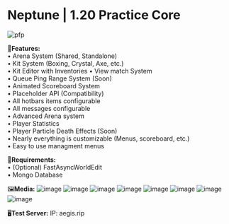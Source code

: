 # Neptune | 1.20 Practice Core
![pfp](https://github.com/Devlrxxh/Neptune/assets/125221056/c9ec6441-34c8-472e-9fe3-1bd20a3b31db)

📖**Features:**  
• Arena System (Shared, Standalone)  
• Kit System (Boxing, Crystal, Axe, etc.)  
• Kit Editor with Inventories • View match System  
• Queue Ping Range System (Soon)  
• Animated Scoreboard System  
• Placeholder API (Compatibility)  
• All hotbars items configurable  
• All messages configurable  
• Advanced Arena system  
• Player Statistics  
• Player Particle Death Effects (Soon)  
• Nearly everything is customizable (Menus, scoreboard, etc.)  
• Easy to use managment menus  

📎**Requirements:**  
 • (Optional) FastAsyncWorldEdit  
 • Mongo Database  

🖼️**Media:**
![image](https://github.com/Devlrxxh/Neptune/assets/125221056/6e0d63dd-f0f0-4165-ac0e-1b7d6f66f588)
![image](https://github.com/Devlrxxh/Neptune/assets/125221056/bad14a9b-b742-45e1-923a-0317cd07d37e)
![image](https://github.com/Devlrxxh/Neptune/assets/125221056/f60d56fc-1b24-478b-9ccc-4ab2711f4b42)
![image](https://github.com/Devlrxxh/Neptune/assets/125221056/86281423-a371-44fe-a13b-3a86a8dd150b)
![image](https://github.com/Devlrxxh/Neptune/assets/125221056/ee05f045-a03a-4fce-9c54-6849107e0ecb)
![image](https://github.com/Devlrxxh/Neptune/assets/125221056/9957b2a0-8292-4cb3-9e80-ca7c8442a70c)
![image](https://github.com/Devlrxxh/Neptune/assets/125221056/cd7adf54-f4b3-425c-add5-99cad13b6174)
![image](https://github.com/Devlrxxh/Neptune/assets/125221056/f2b0436a-3d37-47b1-839b-588ead692227)

🖥️**Test Server:**
IP: aegis.rip
